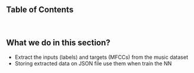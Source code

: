 ## Table of Contents

&nbsp;

## What we do in this section?

- Extract the inputs (labels) and targets (MFCCs) from the music dataset
- Storing extracted data on JSON file use them when train the NN
